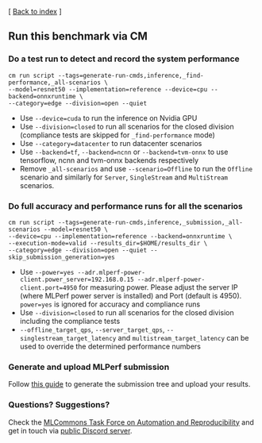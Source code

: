 [ [Back to index](README.md) ]

## Run this benchmark via CM


### Do a test run to detect and record the system performance

```
cm run script --tags=generate-run-cmds,inference,_find-performance,_all-scenarios \
--model=resnet50 --implementation=reference --device=cpu --backend=onnxruntime \
--category=edge --division=open --quiet
```
* Use `--device=cuda` to run the inference on Nvidia GPU
* Use `--division=closed` to run all scenarios for the closed division (compliance tests are skipped for `_find-performance` mode)
* Use `--category=datacenter` to run datacenter scenarios
* Use `--backend=tf`, `--backend=ncnn` or `--backend=tvm-onnx` to use tensorflow, ncnn and tvm-onnx backends respectively
* Remove `_all-scenarios` and use `--scenario=Offline` to run the `Offline` scenario and similarly for `Server`, `SingleStream` and `MultiStream` scenarios.


### Do full accuracy and performance runs for all the scenarios

```
cm run script --tags=generate-run-cmds,inference,_submission,_all-scenarios --model=resnet50 \
--device=cpu --implementation=reference --backend=onnxruntime \
--execution-mode=valid --results_dir=$HOME/results_dir \
--category=edge --division=open --quiet --skip_submission_generation=yes
```

* Use `--power=yes --adr.mlperf-power-client.power_server=192.168.0.15 --adr.mlperf-power-client.port=4950` for measuring power. Please adjust the server IP (where MLPerf power server is installed) and Port (default is 4950). `power=yes` is ignored for accuracy and compliance runs
* Use `--division=closed` to run all scenarios for the closed division including the compliance tests
* `--offline_target_qps`, `--server_target_qps`, `--singlestream_target_latency` and `multistream_target_latency` can be used to override the determined performance numbers


### Generate and upload MLPerf submission

Follow [this guide](../Submission.md) to generate the submission tree and upload your results.

### Questions? Suggestions?

Check the [MLCommons Task Force on Automation and Reproducibility](../../../taskforce.md) 
and get in touch via [public Discord server](https://discord.gg/JjWNWXKxwT).
